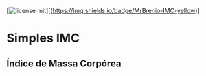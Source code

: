 [![license mit](https://img.shields.io/github/license/mrbrenio/simplesIMC?style=plastic)][(https://img.shields.io/badge/MrBrenio-IMC-yellow)]

# Simples IMC 

## Índice de Massa Corpórea
